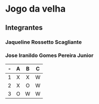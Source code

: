 # Jogo da velha
## Integrantes
### Jaqueline Rossetto Scagliante
### Jose Iranildo Gomes Pereira Junior

| -  |  A     | B     | C     |
| -- | :---:  | :---: | :---: |
| 1  | X      | X     | W     |
| 2  | X      | O     | W     |
| 3  | O      | W     | W     |